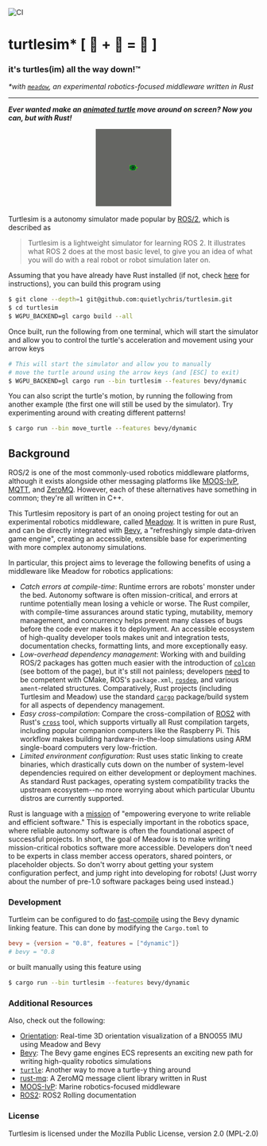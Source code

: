 ![CI](https://github.com/quietlychris/turtlesim/actions/workflows/rust.yml/badge.svg)
# turtlesim* [ 🐢 + 🦀 = 🙂 ] 
### it's turtles(im) all the way down!™ 
_*with [`meadow`](https://github.com/quietlychris/meadow), an experimental robotics-focused middleware written in Rust_

---

__*Ever wanted make an [animated turtle](https://docs.ros.org/en/rolling/Tutorials/Turtlesim/Introducing-Turtlesim.html) move around on screen? Now you can, but with Rust!*__

<p align="center"><img src="assets/turtlesim.gif" alt="screenshot" width="30%"/></p>

Turtlesim is a autonomy simulator made popular by [ROS/2](https://docs.ros.org/en/rolling/Tutorials/Turtlesim/Introducing-Turtlesim.html), which is described as

> Turtlesim is a lightweight simulator for learning ROS 2. It illustrates what ROS 2 does at the most basic level, to give you an idea of what you will do with a real robot or robot simulation later on.

Assuming that you have already have Rust installed (if not, check [here](https://www.rust-lang.org/tools/install) for instructions), you can build this program using
```sh
$ git clone --depth=1 git@github.com:quietlychris/turtlesim.git
$ cd turtlesim
$ WGPU_BACKEND=gl cargo build --all
```

Once built, run the following from one terminal, which will start the simulator and allow you to control the turtle's acceleration and movement using your arrow keys
```sh
# This will start the simulator and allow you to manually 
# move the turtle around using the arrow keys (and [ESC] to exit)
$ WGPU_BACKEND=gl cargo run --bin turtlesim --features bevy/dynamic
```
You can also script the turtle's motion, by running the following from another example (the first one will still be used by the simulator). Try experimenting around with creating different patterns!
```sh 
$ cargo run --bin move_turtle --features bevy/dynamic
```
## Background

ROS/2 is one of the most commonly-used robotics middleware platforms, although it exists alongside other messaging platforms like [MOOS-IvP](https://oceanai.mit.edu/moos-ivp/pmwiki/pmwiki.php?n=Main.HomePage),  [MQTT](https://mqtt.org/), and [ZeroMQ](https://zguide.zeromq.org/docs/chapter1/). However, each of these alternatives have something in common; they're all written in C++. 

This Turtlesim repository is part of an onoing project testing for out an experimental robotics middleware, called [Meadow](https://github.com/quietlychris/meadow). It is written in pure Rust, and can be directly integrated with [Bevy](https://bevyengine.org), a "refreshingly simple data-driven game engine", creating an accessible, extensible base for experimenting with more complex autonomy simulations.

In particular, this project aims to leverage the following benefits of using a middleware like Meadow for robotics applications: 
- _Catch errors at compile-time_: Runtime errors are robots' monster under the bed. Autonomy software is often mission-critical, and errors at runtime potentially mean losing a vehicle or worse. The Rust compiler, with compile-time assurances around static typing, mutability, memory management, and concurrency helps prevent many classes of bugs before the code ever makes it to deployment. An accessible ecosystem of high-quality developer tools makes unit and integration tests, documentation checks, formatting lints, and more exceptionally easy. 
- _Low-overhead dependency management_: Working with and building ROS/2 packages has gotten much easier with the introduction of [`colcon`](https://design.ros2.org/articles/build_tool.html) (see bottom of the page), but it's still not painless; developers [need](https://docs.ros.org/en/rolling/Tutorials/Writing-A-Simple-Cpp-Publisher-And-Subscriber.html) to be competent with CMake, ROS's `package.xml`, [`rosdep`](http://docs.ros.org/en/rolling/Installation/Ubuntu-Development-Setup.html?highlight=rosdep#install-dependencies-using-rosdep), and various `ament`-related structures. Comparatively, Rust projects (including Turtlesim and Meadow) use the standard [`cargo`](https://doc.rust-lang.org/cargo/index.html) package/build system for all aspects of dependency management. 
- _Easy cross-compilation_: Compare the cross-compilation of [ROS2](http://docs.ros.org.ros.informatik.uni-freiburg.de/en/rolling/How-To-Guides/Cross-compilation.html) with Rust's [`cross`](https://github.com/cross-rs/cross) tool, which supports virtually all Rust compilation targets, including popular companion computers like the Raspberry Pi. This workflow makes building hardware-in-the-loop simulations using ARM single-board computers very low-friction. 
- _Limited environment configuration_: Rust uses static linking to create binaries, which drastically cuts down on the number of system-level dependencies required on either development or deployment machines. As standard Rust packages, operating system compatibility tracks the upstream ecosystem--no more worrying about which particular Ubuntu distros are currently supported. 

Rust is language with a [mission](https://www.rust-lang.org/) of "empowering everyone to write reliable and efficient software." This is especially important in the robotics space, where reliable autonomy software is often the foundational aspect of successful projects. In short, the goal of Meadow is to make writing mission-critical robotics software more accessible. Developers don't need to be experts in class member access operators, shared pointers, or placeholder objects. So don't worry about getting your system configuration perfect, and jump right into developing for robots! (Just worry about the number of pre-1.0 software packages being used instead.)

### Development

Turtleim can be configured to do [fast-compile](https://bevyengine.org/learn/book/getting-started/setup/#enable-fast-compiles-optional) using the Bevy dynamic linking feature. This can done by modifying the `Cargo.toml` to
```toml
bevy = {version = "0.8", features = ["dynamic"]}
# bevy = "0.8
```
or built manually using this feature using 
```sh
$ cargo run --bin turtlesim --features bevy/dynamic
```

### Additional Resources

Also, check out the following:
- [Orientation](https://github.com/quietlychris/orientation): Real-time 3D orientation visualization of a BNO055 IMU using Meadow and Bevy
- [Bevy](https://github.com/bevyengine/bevy): The Bevy game engines ECS represents an exciting new path for writing high-quality robotics simulations
- [`turtle`](https://github.com/sunjay/turtle): Another way to move a turtle-y thing around
- [rust-mq](https://github.com/gridgentoo/rust-mq): A ZeroMQ message client library written in Rust
- [MOOS-IvP](https://oceanai.mit.edu/moos-ivp/pmwiki/pmwiki.php?n=Main.HomePage): Marine robotics-focused middleware
- [ROS2](https://docs.ros.org/en/rolling/): ROS2 Rolling documentation

### License
Turtlesim is licensed under the Mozilla Public License, version 2.0 (MPL-2.0)